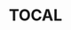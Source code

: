 ---
lastmod: '2025-04-06T06:05:20+00:00'
latitude: -32.601853
layout: suburb
longitude: 151.543017
postcode: '2421'
state: NSW
title: TOCAL
url: /nsw/tocal/
---